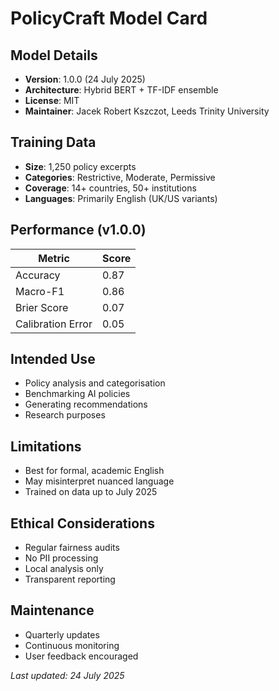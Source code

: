 # PolicyCraft Model Card

## Model Details
- **Version**: 1.0.0 (24 July 2025)
- **Architecture**: Hybrid BERT + TF-IDF ensemble
- **License**: MIT
- **Maintainer**: Jacek Robert Kszczot, Leeds Trinity University

## Training Data
- **Size**: 1,250 policy excerpts
- **Categories**: Restrictive, Moderate, Permissive
- **Coverage**: 14+ countries, 50+ institutions
- **Languages**: Primarily English (UK/US variants)

## Performance (v1.0.0)
| Metric | Score |
|--------|-------|
| Accuracy | 0.87 |
| Macro-F1 | 0.86 |
| Brier Score | 0.07 |
| Calibration Error | 0.05 |

## Intended Use
- Policy analysis and categorisation
- Benchmarking AI policies
- Generating recommendations
- Research purposes

## Limitations
- Best for formal, academic English
- May misinterpret nuanced language
- Trained on data up to July 2025

## Ethical Considerations
- Regular fairness audits
- No PII processing
- Local analysis only
- Transparent reporting

## Maintenance
- Quarterly updates
- Continuous monitoring
- User feedback encouraged

_Last updated: 24 July 2025_
